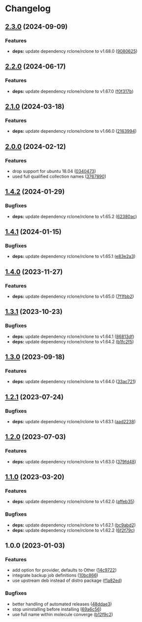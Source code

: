 # Changelog

## [2.3.0](https://github.com/rolehippie/rclone/compare/v2.2.0...v2.3.0) (2024-09-09)


### Features

* **deps:** update dependency rclone/rclone to v1.68.0 ([9080625](https://github.com/rolehippie/rclone/commit/90806250002a1f1e2ba3808a59c9d7ce5fdac837))

## [2.2.0](https://github.com/rolehippie/rclone/compare/v2.1.0...v2.2.0) (2024-06-17)


### Features

* **deps:** update dependency rclone/rclone to v1.67.0 ([f0f317b](https://github.com/rolehippie/rclone/commit/f0f317b90ca104ab244af7d4407ca817b4198eb5))

## [2.1.0](https://github.com/rolehippie/rclone/compare/v2.0.0...v2.1.0) (2024-03-18)


### Features

* **deps:** update dependency rclone/rclone to v1.66.0 ([2163994](https://github.com/rolehippie/rclone/commit/21639948ce59a269dc9cfab7c62226163b33e96f))

## [2.0.0](https://github.com/rolehippie/rclone/compare/v1.4.2...v2.0.0) (2024-02-12)


### Features

* drop support for ubuntu 18.04 ([0340473](https://github.com/rolehippie/rclone/commit/03404732eea9d01b8eb5a21d67ea3a1f3138edbb))
* used full qualified collection names ([3767890](https://github.com/rolehippie/rclone/commit/3767890ee748657571e4708e3383b970dc114e83))

## [1.4.2](https://github.com/rolehippie/rclone/compare/v1.4.1...v1.4.2) (2024-01-29)


### Bugfixes

* **deps:** update dependency rclone/rclone to v1.65.2 ([62380ac](https://github.com/rolehippie/rclone/commit/62380acd9b30bb680eb2a8f8e20a939480eb766d))

## [1.4.1](https://github.com/rolehippie/rclone/compare/v1.4.0...v1.4.1) (2024-01-15)


### Bugfixes

* **deps:** update dependency rclone/rclone to v1.65.1 ([e83e2a3](https://github.com/rolehippie/rclone/commit/e83e2a3a28b34024dc5d293df6f54a83c8261188))

## [1.4.0](https://github.com/rolehippie/rclone/compare/v1.3.1...v1.4.0) (2023-11-27)


### Features

* **deps:** update dependency rclone/rclone to v1.65.0 ([7f1fbb2](https://github.com/rolehippie/rclone/commit/7f1fbb2121ea07beb5f1d4826564b73a0b07b7d9))

## [1.3.1](https://github.com/rolehippie/rclone/compare/v1.3.0...v1.3.1) (2023-10-23)


### Bugfixes

* **deps:** update dependency rclone/rclone to v1.64.1 ([86813df](https://github.com/rolehippie/rclone/commit/86813dfc2b0fa61627145f5de4b44b1b6bfcd44b))
* **deps:** update dependency rclone/rclone to v1.64.2 ([b1fc2f5](https://github.com/rolehippie/rclone/commit/b1fc2f5cdf0676da3e7eabe6fd38e19dcee1f40c))

## [1.3.0](https://github.com/rolehippie/rclone/compare/v1.2.1...v1.3.0) (2023-09-18)


### Features

* **deps:** update dependency rclone/rclone to v1.64.0 ([33ac721](https://github.com/rolehippie/rclone/commit/33ac7211cf6ae88a8732e91333e401acf35792bf))

## [1.2.1](https://github.com/rolehippie/rclone/compare/v1.2.0...v1.2.1) (2023-07-24)


### Bugfixes

* **deps:** update dependency rclone/rclone to v1.63.1 ([aad2238](https://github.com/rolehippie/rclone/commit/aad2238027c11131ec7efb9fc023d1d540b40f0b))

## [1.2.0](https://github.com/rolehippie/rclone/compare/v1.1.0...v1.2.0) (2023-07-03)


### Features

* **deps:** update dependency rclone/rclone to v1.63.0 ([379fd48](https://github.com/rolehippie/rclone/commit/379fd48c9a25e8982e9f1fc8e2f0b3c9a4ee5119))

## [1.1.0](https://github.com/rolehippie/rclone/compare/v1.0.0...v1.1.0) (2023-03-20)


### Features

* **deps:** update dependency rclone/rclone to v1.62.0 ([affeb35](https://github.com/rolehippie/rclone/commit/affeb35cf6d3a064b60d49bea256604f80758940))


### Bugfixes

* **deps:** update dependency rclone/rclone to v1.62.1 ([bc9abd2](https://github.com/rolehippie/rclone/commit/bc9abd21e95af119982ffe3cb757c1255ca3c1a8))
* **deps:** update dependency rclone/rclone to v1.62.2 ([6f2f79c](https://github.com/rolehippie/rclone/commit/6f2f79c8bfe1668196ac6e56196d3aab1a925bf5))

## 1.0.0 (2023-01-03)

### Features

* add option for provider, defaults to Other ([14c9722](https://github.com/rolehippie/rclone/commit/14c97222f0b06daeb77c37568a7f1212b3d94863))
* integrate backup job definitions ([10bc866](https://github.com/rolehippie/rclone/commit/10bc866b07ef200ce0ef84bed7a4965ef7e340e1))
* use upstream deb instead of distro package ([f1a82ed](https://github.com/rolehippie/rclone/commit/f1a82edab57a54d58c620edd6e2467aa66b15bf0))


### Bugfixes

* better handling of automated releases ([48ddae3](https://github.com/rolehippie/rclone/commit/48ddae3d9a2fd7834ec78def1e62e557d94d4d3e))
* stop uninstalling before installing ([69a6c56](https://github.com/rolehippie/rclone/commit/69a6c560dc22d84a1d250dfc39a0dfe843819f4a))
* use full name within molecule converge ([b12f9c2](https://github.com/rolehippie/rclone/commit/b12f9c2c5acbd0b38494315859f4ffbf626cd2d2))
